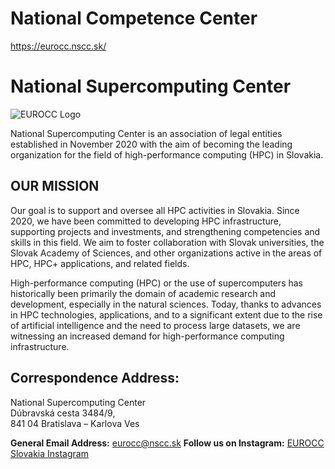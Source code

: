 # National Competence Center

https://eurocc.nscc.sk/

# National Supercomputing Center

![EUROCC Logo](https://eurocc.nscc.sk/wp-content/uploads/2021/03/CC_EURO-_logo_gold-en-1.png)

National Supercomputing Center is an association of legal entities established in November 2020 with the aim of becoming the leading organization for the field of high-performance computing (HPC) in Slovakia.

## OUR MISSION
Our goal is to support and oversee all HPC activities in Slovakia. Since 2020, we have been committed to developing HPC infrastructure, supporting projects and investments, and strengthening competencies and skills in this field. We aim to foster collaboration with Slovak universities, the Slovak Academy of Sciences, and other organizations active in the areas of HPC, HPC+ applications, and related fields.

High-performance computing (HPC) or the use of supercomputers has historically been primarily the domain of academic research and development, especially in the natural sciences. Today, thanks to advances in HPC technologies, applications, and to a significant extent due to the rise of artificial intelligence and the need to process large datasets, we are witnessing an increased demand for high-performance computing infrastructure. 

## Correspondence Address:
National Supercomputing Center<br>
Dúbravská cesta 3484/9,<br>
841 04 Bratislava – Karlova Ves

**General Email Address:** eurocc@nscc.sk
**Follow us on Instagram:** [EUROCC Slovakia Instagram](https://www.instagram.com/euroccslovakia/)






